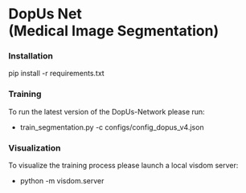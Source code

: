 # DopUs Net <br /> (Medical Image Segmentation)

### Installation

pip install -r requirements.txt

### Training

To run the latest version of the DopUs-Network please run:
- train_segmentation.py -c configs/config_dopus_v4.json 

### Visualization

To visualize the training process please launch a local visdom server:
 - python -m visdom.server